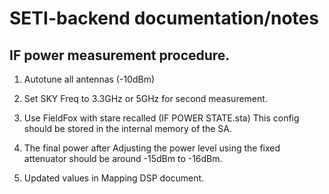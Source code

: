 # SETI-backend documentation/notes

## IF power measurement procedure.

1. Autotune all antennas (-10dBm)

2. Set SKY Freq to 3.3GHz or 5GHz for second measurement. 

3. Use FieldFox with stare recalled (IF POWER STATE.sta) 
This config should be stored in the internal memory of the SA.

4. The final power after Adjusting the power level using the fixed attenuator should be around -15dBm to -16dBm.


0. Updated values in Mapping DSP document.
